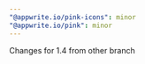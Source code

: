 ```yaml
---
"@appwrite.io/pink-icons": minor
"@appwrite.io/pink": minor
---
```


Changes for 1.4 from other branch
